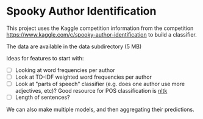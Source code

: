 # Spooky Author Identification

This project uses the Kaggle competition information from the competition
https://www.kaggle.com/c/spooky-author-identification
to build a classifier.

The data are available in the data subdirectory (5 MB)

Ideas for features to start with:
* [ ] Looking at word frequencies per author
* [ ] Look at TD-IDF weighted word frequencies per author
* [ ] Look at "parts of speech" classifier (e.g. does one author use more adjectives, etc)? Good resource for POS classification is [nltk](https://www.nltk.org/)
* [ ] Length of sentences?

We can also make multiple models, and then aggregating their predictions.


